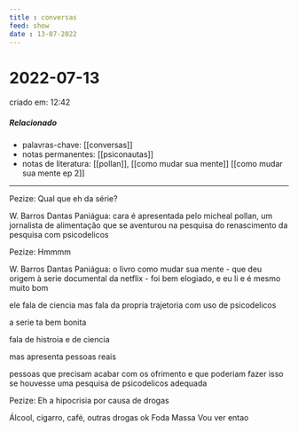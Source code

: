 ```yaml
---
title : conversas
feed: show
date : 13-07-2022
---
```


# 2022-07-13
criado em: 12:42

##### Relacionado
- palavras-chave: [[conversas]]
- notas permanentes: [[psiconautas]]
- notas de literatura: [[pollan]], [[como mudar sua mente]] [[como mudar sua mente ep 2]]

---
Pezize: Qual que eh da série?

W. Barros Dantas Paniágua: cara
é apresentada pelo micheal pollan, um jornalista de alimentação que se aventurou na pesquisa do renascimento da pesquisa com psicodelicos

Pezize: Hmmmm

 W. Barros Dantas Paniágua: o livro como mudar sua mente - que deu origem à serie documental da netflix - foi bem elogiado, e eu li e é mesmo muito bom

ele fala de ciencia mas fala da propria trajetoria com uso de psicodelicos

a serie ta bem bonita

fala de histroia e de ciencia

mas apresenta pessoas reais

pessoas que precisam acabar com os ofrimento e que poderiam fazer isso se houvesse uma pesquisa de psicodelicos adequada

Pezize: Eh a hipocrisia por causa de drogas

Álcool, cigarro, café, outras drogas ok
Foda
 Massa
Vou ver entao
